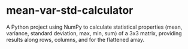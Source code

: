 # mean-var-std-calculator
A Python project using NumPy to calculate statistical properties (mean, variance, standard deviation, max, min, sum) of a 3x3 matrix, providing results along rows, columns, and for the flattened array.
